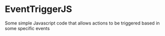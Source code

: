 # EventTriggerJS
Some simple Javascript code that allows actions to be triggered based in some specific events
